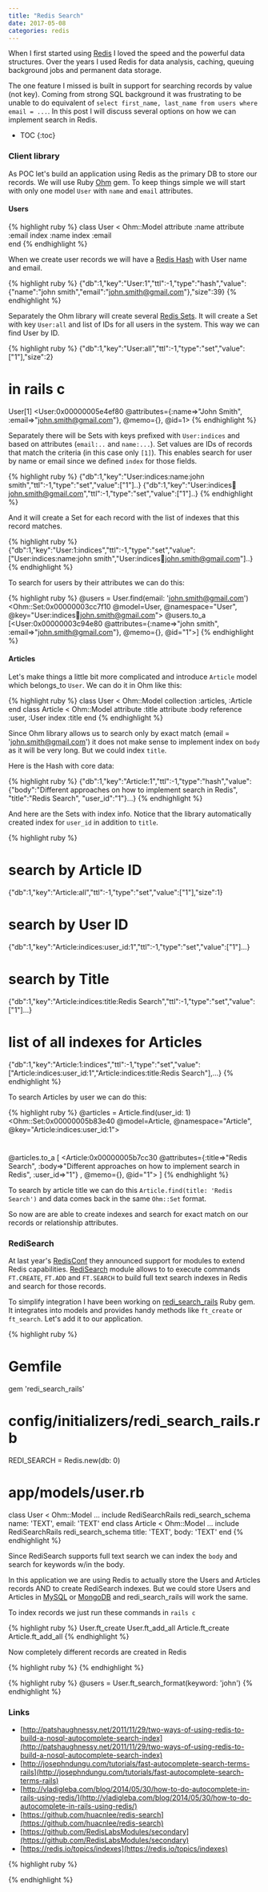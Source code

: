 ```yaml
---
title: "Redis Search"
date: 2017-05-08
categories: redis
---
```


When I first started using [Redis](https://redis.io/) I loved the speed and the powerful data structures.  Over the years I used Redis for data analysis, caching, queuing background jobs and permanent data storage.

The one feature I missed is built in support for searching records by value (not key).  Coming from strong SQL background it was frustrating to be unable to do equivalent of `select first_name, last_name from users where email = ...`.  In this post I will discuss several options on how we can implement search in Redis.  

* TOC
{:toc}

### Client library

As POC let's build an application using Redis as the primary DB to store our records.  We will use Ruby [Ohm](https://github.com/soveran/ohm) gem.  To keep things simple we will start with only one model `User` with `name` and `email` attributes.  

#### Users

{% highlight ruby %}
class User < Ohm::Model
  attribute :name
  attribute :email
  index :name
  index :email  
end
{% endhighlight %}

When we create user records we will have a [Redis Hash](https://redis.io/topics/data-types#hashes) with User name and email.

{% highlight ruby %}
{"db":1,"key":"User:1","ttl":-1,"type":"hash","value":
  {"name":"john smith","email":"john.smith@gmail.com"},"size":39}
{% endhighlight %}

Separately the Ohm library will create several [Redis Sets](https://redis.io/topics/data-types#sets).  It will create a Set with key `User:all` and list of IDs for all users in the system.  This way we can find User by ID.

{% highlight ruby %}
{"db":1,"key":"User:all","ttl":-1,"type":"set","value":["1"],"size":2}
# in rails c
User[1]
<User:0x00000005e4ef80 @attributes={:name=>"John Smith",
  :email=>"john.smith@gmail.com"}, @memo={}, @id=1>
{% endhighlight %}

Separately there will be Sets with keys prefixed with `User:indices` and based on attributes (`email:..` and `name:...`).  Set values are IDs of records that match the criteria (in this case only `[1]`).  This enables search for user by name or email since we defined `index` for those fields.

{% highlight ruby %}
{"db":1,"key":"User:indices:name:john smith","ttl":-1,"type":"set","value":["1"]..}
{"db":1,"key":"User:indices:email:john.smith@gmail.com","ttl":-1,"type":"set","value":["1"]..}
{% endhighlight %}

And it will create a Set for each record with the list of indexes that this record matches.

{% highlight ruby %}
{"db":1,"key":"User:1:indices","ttl":-1,"type":"set","value":
  ["User:indices:name:john smith","User:indices:email:john.smith@gmail.com"]..}
{% endhighlight %}

To search for users by their attributes we can do this:

{% highlight ruby %}
@users = User.find(email: 'john.smith@gmail.com')
<Ohm::Set:0x00000003cc7f10 @model=User, @namespace="User",
  @key="User:indices:email:john.smith@gmail.com">
@users.to_a
[<User:0x00000003c94e80 @attributes={:name=>"john smith",
  :email=>"john.smith@gmail.com"}, @memo={}, @id="1">]
{% endhighlight %}

#### Articles

Let's make things a little bit more complicated and introduce `Article` model which belongs_to `User`.  We can do it in Ohm like this:

{% highlight ruby %}
class User < Ohm::Model
  collection :articles, :Article
end
class Article < Ohm::Model
  attribute :title
  attribute :body
  reference :user, :User
  index :title
end
{% endhighlight %}

Since Ohm library allows us to search only by exact match (email = 'john.smith@gmail.com') it does not make sense to implement index on `body` as it will be very long.  But we could index `title`.  

Here is the Hash with core data:

{% highlight ruby %}
{"db":1,"key":"Article:1","ttl":-1,"type":"hash","value":
  {"body":"Different approaches on how to implement search in Redis",
  "title":"Redis Search",
  "user_id":"1"}...}
{% endhighlight %}

And here are the Sets with index info.  Notice that the library automatically created index for `user_id` in addition to `title`.  

{% highlight ruby %}
# search by Article ID
{"db":1,"key":"Article:all","ttl":-1,"type":"set","value":["1"],"size":1}
# search by User ID
{"db":1,"key":"Article:indices:user_id:1","ttl":-1,"type":"set","value":["1"]...}
# search by Title
{"db":1,"key":"Article:indices:title:Redis Search","ttl":-1,"type":"set","value":["1"]...}
# list of all indexes for Articles
{"db":1,"key":"Article:1:indices","ttl":-1,"type":"set","value":
  ["Article:indices:user_id:1","Article:indices:title:Redis Search"],...}
{% endhighlight %}

To search Articles by user we can do this:

{% highlight ruby %}
@articles = Article.find(user_id: 1)
<Ohm::Set:0x00000005b83e40 @model=Article, @namespace="Article",
  @key="Article:indices:user_id:1">
#
@articles.to_a
[
  <Article:0x00000005b7cc30 @attributes={:title=>"Redis Search",
  :body=>"Different approaches on how to implement search in Redis",
  :user_id=>"1"}
  , @memo={}, @id="1">
]
{% endhighlight %}

To search by article title we can do this `Article.find(title: 'Redis Search')` and data comes back in the same `Ohm::Set` format.  

So now are are able to create indexes and search for exact match on our records or relationship attributes.  

### RediSearch

At last year's [RedisConf](http://www.redisconf.com/) they announced support for modules to extend Redis capabilities.  [RediSearch](http://redisearch.io/) module allows to to execute commands `FT.CREATE`, `FT.ADD` and `FT.SEARCH` to build full text search indexes in Redis and search for those records.  

To simplify integration I have been working on [redi_search_rails](https://github.com/dmitrypol/redi_search_rails) Ruby gem.  It integrates into models and provides handy methods like `ft_create` or `ft_search`.  Let's add it to our application.  


{% highlight ruby %}
# Gemfile
gem 'redi_search_rails'
# config/initializers/redi_search_rails.rb
REDI_SEARCH = Redis.new(db: 0)
# app/models/user.rb
class User < Ohm::Model
  ...
  include RediSearchRails
  redi_search_schema   name: 'TEXT', email: 'TEXT'
end
class Article < Ohm::Model
  ...
  include RediSearchRails
  redi_search_schema   title: 'TEXT', body: 'TEXT'
end
{% endhighlight %}

Since RediSearch supports full text search we can index the `body` and search for keywords w/in the body.

In this application we are using Redis to actually store the Users and Articles records AND to create RediSearch indexes.  But we could store Users and Articles in [MySQL](https://www.mysql.com/) or [MongoDB](https://www.mongodb.com) and redi_search_rails will work the same.

To index records we just run these commands in `rails c`

{% highlight ruby %}
User.ft_create
User.ft_add_all
Article.ft_create
Article.ft_add_all
{% endhighlight %}

Now completely different records are created in Redis

{% highlight ruby %}
{% endhighlight %}


{% highlight ruby %}
@users = User.ft_search_format(keyword: 'john')
{% endhighlight %}






### Links
* [http://patshaughnessy.net/2011/11/29/two-ways-of-using-redis-to-build-a-nosql-autocomplete-search-index](http://patshaughnessy.net/2011/11/29/two-ways-of-using-redis-to-build-a-nosql-autocomplete-search-index)
* [http://josephndungu.com/tutorials/fast-autocomplete-search-terms-rails](http://josephndungu.com/tutorials/fast-autocomplete-search-terms-rails)
* [http://vladigleba.com/blog/2014/05/30/how-to-do-autocomplete-in-rails-using-redis/](http://vladigleba.com/blog/2014/05/30/how-to-do-autocomplete-in-rails-using-redis/)
* [https://github.com/huacnlee/redis-search](https://github.com/huacnlee/redis-search)
* [https://github.com/RedisLabsModules/secondary](https://github.com/RedisLabsModules/secondary)
* [https://redis.io/topics/indexes](https://redis.io/topics/indexes)


{% highlight ruby %}

{% endhighlight %}
